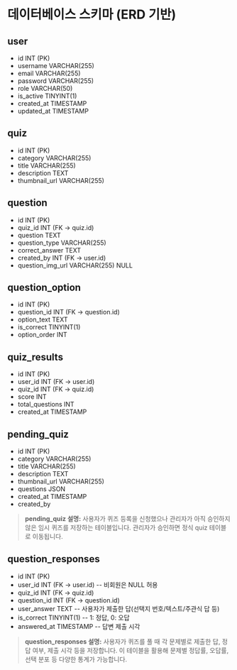 # 데이터베이스 스키마 (ERD 기반)

## user
- id INT (PK)
- username VARCHAR(255)
- email VARCHAR(255)
- password VARCHAR(255)
- role VARCHAR(50)
- is_active TINYINT(1)
- created_at TIMESTAMP
- updated_at TIMESTAMP

## quiz
- id INT (PK)
- category VARCHAR(255)
- title VARCHAR(255)
- description TEXT
- thumbnail_url VARCHAR(255)

## question
- id INT (PK)
- quiz_id INT (FK → quiz.id)
- question TEXT
- question_type VARCHAR(255)
- correct_answer TEXT
- created_by INT (FK → user.id)
- question_img_url VARCHAR(255) NULL

## question_option
- id INT (PK)
- question_id INT (FK → question.id)
- option_text TEXT
- is_correct TINYINT(1)
- option_order INT

## quiz_results
- id INT (PK)
- user_id INT (FK → user.id)
- quiz_id INT (FK → quiz.id)
- score INT
- total_questions INT
- created_at TIMESTAMP

## pending_quiz
- id INT (PK)
- category VARCHAR(255)
- title VARCHAR(255)
- description TEXT
- thumbnail_url VARCHAR(255)
- questions JSON
- created_at TIMESTAMP
- created_by

> **pending_quiz 설명:**
> 사용자가 퀴즈 등록을 신청했으나 관리자가 아직 승인하지 않은 임시 퀴즈를 저장하는 테이블입니다. 관리자가 승인하면 정식 quiz 테이블로 이동됩니다.

## question_responses
- id INT (PK)
- user_id INT (FK → user.id)         -- 비회원은 NULL 허용
- quiz_id INT (FK → quiz.id)
- question_id INT (FK → question.id)
- user_answer TEXT                   -- 사용자가 제출한 답(선택지 번호/텍스트/주관식 답 등)
- is_correct TINYINT(1)              -- 1: 정답, 0: 오답
- answered_at TIMESTAMP              -- 답변 제출 시각

> **question_responses 설명:**
> 사용자가 퀴즈를 풀 때 각 문제별로 제출한 답, 정답 여부, 제출 시각 등을 저장합니다.
> 이 테이블을 활용해 문제별 정답률, 오답률, 선택 분포 등 다양한 통계가 가능합니다.